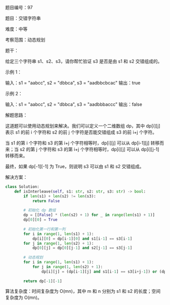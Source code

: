 题目编号：97

题目：交错字符串

难度：中等

考察范围：动态规划

题干：

给定三个字符串 s1、s2、s3，请你帮忙验证 s3 是否是由 s1 和 s2 交错组成的。

示例 1：

输入：s1 = "aabcc", s2 = "dbbca", s3 = "aadbbcbcac"
输出：true

示例 2：

输入：s1 = "aabcc", s2 = "dbbca", s3 = "aadbbbaccc"
输出：false

解题思路：

这道题可以使用动态规划来解决。我们可以定义一个二维数组 dp，其中 dp[i][j] 表示 s1 的前 i 个字符和 s2 的前 j 个字符是否能交错组成 s3 的前 i+j 个字符。

当 s1 的第 i 个字符和 s3 的第 i+j 个字符相等时，dp[i][j] 可以从 dp[i-1][j] 转移而来；当 s2 的第 j 个字符和 s3 的第 i+j 个字符相等时，dp[i][j] 可以从 dp[i][j-1] 转移而来。

最终，如果 dp[-1][-1] 为 True，则说明 s3 可以由 s1 和 s2 交错组成。

解决方案：

```python
class Solution:
    def isInterleave(self, s1: str, s2: str, s3: str) -> bool:
        if len(s1) + len(s2) != len(s3):
            return False
        
        # 初始化 dp 数组
        dp = [[False] * (len(s2) + 1) for _ in range(len(s1) + 1)]
        dp[0][0] = True
        
        # 初始化第一行和第一列
        for i in range(1, len(s1) + 1):
            dp[i][0] = dp[i-1][0] and s1[i-1] == s3[i-1]
        for j in range(1, len(s2) + 1):
            dp[0][j] = dp[0][j-1] and s2[j-1] == s3[j-1]
        
        # 动态规划
        for i in range(1, len(s1) + 1):
            for j in range(1, len(s2) + 1):
                dp[i][j] = (dp[i-1][j] and s1[i-1] == s3[i+j-1]) or (dp[i][j-1] and s2[j-1] == s3[i+j-1])
        
        return dp[-1][-1]
```

算法复杂度：时间复杂度为 O(mn)，其中 m 和 n 分别为 s1 和 s2 的长度；空间复杂度为 O(mn)。